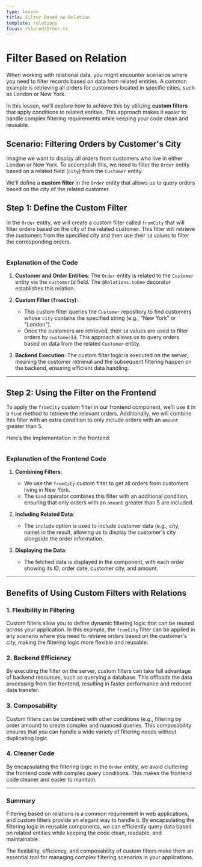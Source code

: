 ```yaml
---
type: lesson
title: Filter Based on Relation
template: relations
focus: /shared/Order.ts
---
```


# Filter Based on Relation

When working with relational data, you might encounter scenarios where you need to filter records based on data from related entities. A common example is retrieving all orders for customers located in specific cities, such as London or New York.

In this lesson, we'll explore how to achieve this by utilizing **custom filters** that apply conditions to related entities. This approach makes it easier to handle complex filtering requirements while keeping your code clean and reusable.

## Scenario: Filtering Orders by Customer's City

Imagine we want to display all orders from customers who live in either London or New York. To accomplish this, we need to filter the `Order` entity based on a related field (`city`) from the `Customer` entity.

We'll define a **custom filter** in the `Order` entity that allows us to query orders based on the city of the related customer.

## Step 1: Define the Custom Filter

In the `Order` entity, we will create a custom filter called `fromCity` that will filter orders based on the city of the related customer. This filter will retrieve the customers from the specified city and then use their `id` values to filter the corresponding orders.

```file:/shared/Order.ts title="shared/Order.ts" collapse={1-8,10-21} {23-35}

```

### Explanation of the Code

1. **Customer and Order Entities**: The `Order` entity is related to the `Customer` entity via the `customerId` field. The `@Relations.toOne` decorator establishes this relation.
2. **Custom Filter (`fromCity`)**:

   - This custom filter queries the `Customer` repository to find customers whose `city` contains the specified string (e.g., "New York" or "London").
   - Once the customers are retrieved, their `id` values are used to filter orders by `customerId`. This approach allows us to query orders based on data from the related `Customer` entity.

3. **Backend Execution**: The custom filter logic is executed on the server, meaning the customer retrieval and the subsequent filtering happen on the backend, ensuring efficient data handling.

---

## Step 2: Using the Filter on the Frontend

To apply the `fromCity` custom filter in our frontend component, we'll use it in a `find` method to retrieve the relevant orders. Additionally, we will combine this filter with an extra condition to only include orders with an `amount` greater than 5.

Here’s the implementation in the frontend:

```file:/frontend/Page.tsx title="/frontend/Page.tsx" collapse={1-6,23-37} add={12}

```

### Explanation of the Frontend Code

1. **Combining Filters**:

   - We use the `fromCity` custom filter to get all orders from customers living in New York.
   - The `$and` operator combines this filter with an additional condition, ensuring that only orders with an `amount` greater than 5 are included.

2. **Including Related Data**:

   - The `include` option is used to include customer data (e.g., city, name) in the result, allowing us to display the customer's city alongside the order information.

3. **Displaying the Data**:
   - The fetched data is displayed in the component, with each order showing its ID, order date, customer city, and amount.

---

## Benefits of Using Custom Filters with Relations

### 1. Flexibility in Filtering

Custom filters allow you to define dynamic filtering logic that can be reused across your application. In this example, the `fromCity` filter can be applied in any scenario where you need to retrieve orders based on the customer's city, making the filtering logic more flexible and reusable.

### 2. Backend Efficiency

By executing the filter on the server, custom filters can take full advantage of backend resources, such as querying a database. This offloads the data processing from the frontend, resulting in faster performance and reduced data transfer.

### 3. Composability

Custom filters can be combined with other conditions (e.g., filtering by order amount) to create complex and nuanced queries. This composability ensures that you can handle a wide variety of filtering needs without duplicating logic.

### 4. Cleaner Code

By encapsulating the filtering logic in the `Order` entity, we avoid cluttering the frontend code with complex query conditions. This makes the frontend code cleaner and easier to maintain.

---

### Summary

Filtering based on relations is a common requirement in web applications, and custom filters provide an elegant way to handle it. By encapsulating the filtering logic in reusable components, we can efficiently query data based on related entities while keeping the code clean, readable, and maintainable.

The flexibility, efficiency, and composability of custom filters make them an essential tool for managing complex filtering scenarios in your applications.

